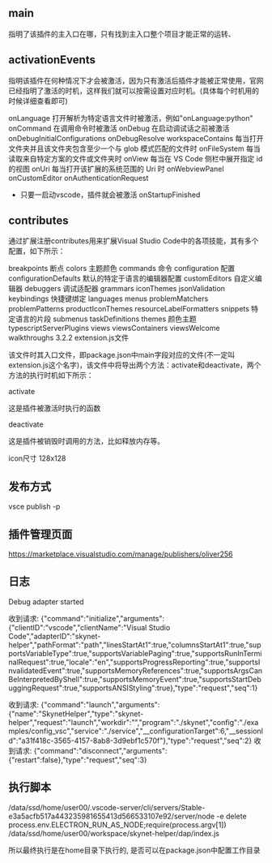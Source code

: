 ## main

指明了该插件的主入口在哪，只有找到主入口整个项目才能正常的运转、

## activationEvents

指明该插件在何种情况下才会被激活，因为只有激活后插件才能被正常使用，官网已经指明了激活的时机，这样我们就可以按需设置对应时机。(具体每个时机用的时候详细查看即可)

onLanguage 打开解析为特定语言文件时被激活，例如"onLanguage:python"
onCommand 在调用命令时被激活
onDebug 在启动调试话之前被激活
onDebugInitialConfigurations
onDebugResolve
workspaceContains 每当打开文件夹并且该文件夹包含至少一个与 glob 模式匹配的文件时
onFileSystem 每当读取来自特定方案的文件或文件夹时
onView 每当在 VS Code 侧栏中展开指定 id 的视图
onUri 每当打开该扩展的系统范围的 Uri 时
onWebviewPanel
onCustomEditor
onAuthenticationRequest
* 只要一启动vscode，插件就会被激活
onStartupFinished

## contributes

通过扩展注册contributes用来扩展Visual Studio Code中的各项技能，其有多个配置，如下所示：

breakpoints 断点
colors 主题颜色
commands 命令
configuration 配置
configurationDefaults 默认的特定于语言的编辑器配置
customEditors 自定义编辑器
debuggers 调试适配器
grammars
iconThemes
jsonValidation
keybindings 快捷键绑定
languages
menus
problemMatchers
problemPatterns
productIconThemes
resourceLabelFormatters
snippets 特定语言的片段
submenus
taskDefinitions
themes 颜色主题
typescriptServerPlugins
views
viewsContainers
viewsWelcome
walkthroughs
3.2.2 extension.js文件

该文件时其入口文件，即package.json中main字段对应的文件(不一定叫extension.js这个名字)，该文件中将导出两个方法：activate和deactivate，两个方法的执行时机如下所示：

activate

这是插件被激活时执行的函数

deactivate

这是插件被销毁时调用的方法，比如释放内存等。


icon尺寸
128x128

## 发布方式

vsce publish -p <personal access token>

## 插件管理页面

https://marketplace.visualstudio.com/manage/publishers/oliver256

## 日志

Debug adapter started

收到请求: {"command":"initialize","arguments":{"clientID":"vscode","clientName":"Visual Studio Code","adapterID":"skynet-helper","pathFormat":"path","linesStartAt1":true,"columnsStartAt1":true,"supportsVariableType":true,"supportsVariablePaging":true,"supportsRunInTerminalRequest":true,"locale":"en","supportsProgressReporting":true,"supportsInvalidatedEvent":true,"supportsMemoryReferences":true,"supportsArgsCanBeInterpretedByShell":true,"supportsMemoryEvent":true,"supportsStartDebuggingRequest":true,"supportsANSIStyling":true},"type":"request","seq":1}


收到请求: {"command":"launch","arguments":{"name":"SkynetHelper","type":"skynet-helper","request":"launch","workdir":"","program":"./skynet","config":"./examples/config_vsc","service":"./service","__configurationTarget":6,"__sessionId":"a31f418c-3565-4157-8ab8-3d9ebf1c570f"},"type":"request","seq":2}
收到请求: {"command":"disconnect","arguments":{"restart":false},"type":"request","seq":3}

## 执行脚本

/data/ssd/home/user00/.vscode-server/cli/servers/Stable-e3a5acfb517a443235981655413d566533107e92/server/node -e delete process.env.ELECTRON_RUN_AS_NODE;require(process.argv[1]) /data/ssd/home/user00/workspace/skynet-helper/dap/index.js

所以最终执行是在home目录下执行的, 是否可以在package.json中配置工作目录

